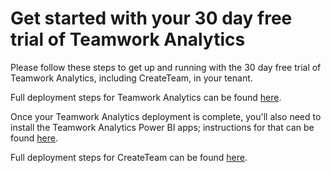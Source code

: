 # Get started with your 30 day free trial of Teamwork Analytics 

Please follow these steps to get up and running with the 30 day free trial of Teamwork Analytics, including CreateTeam, in your tenant. 

Full deployment steps for Teamwork Analytics can be found [here](https://docs.modalitysystems.com/twa/TeamworkAnalyticsDataCollectorDeployment.html).

Once your Teamwork Analytics deployment is complete, you'll also need to install the Teamwork Analytics Power BI apps; instructions for that can be found [here](https://docs.modalitysystems.com/twa/PowerBIAppsAdminInstallGuide.html).

Full deployment steps for CreateTeam can be found [here](https://docs.modalitysystems.com/CreateTeam/customerHosted/).
